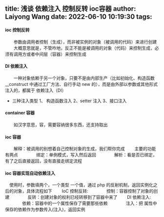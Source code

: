 title: 浅谈  依赖注入 控制反转 ioc容器
author: Laiyong Wang
date: 2022-06-10 10:19:30
tags:
---
#### ioc 控制反转
&ensp;&ensp;&ensp;&ensp;参数由调用者控制（生成），而非被实例的对象（被调用的代码）来进行创建
&ensp;&ensp;&ensp;&ensp;大概意思就是，不管咋地，反正不能是被调用的对象（代码）来控制生成，必须有调用方或者中间层（容器）来控制生成


#### DI  依赖注入
&ensp;&ensp;&ensp;&ensp;一种对象依赖于另一个对象，只要不是由内部生产（比如初始化、构造函数 __construct 中通过工厂方法、自行手动 new 的），而是由外部以参数或其他形式注入的，都属于 依赖注入（DI）
- 三种注入类型
1、 构造函数注入
2、setter 注入
3、接口注入
	

#### container 容器
&ensp;&ensp;&ensp;&ensp;如汉字意思，容，需要容纳很多东西，还支持取出

#### ioc 容器
&ensp;&ensp;&ensp;&ensp;解释：被调用的别想着自己控制对象的生成，我们帮你完成
&ensp;&ensp;&ensp;&ensp;主要的功能有两点
&ensp;&ensp;&ensp;&ensp;&ensp;&ensp;&ensp;&ensp;绑定：单例模式，写入然后返回
&ensp;&ensp;&ensp;&ensp;&ensp;&ensp;&ensp;&ensp;解析：看是否已绑定，有了之后直接返回，没有直接走绑定流程
#### ioc 容器实现自动依赖注入
&ensp;&ensp;使用时，参数填两个，一个类型 一个值，通过 php 的反射机制，返回实例化之后的对象，具体流程如下
&ensp;&ensp;&ensp;&ensp;IoC 控制反转:
&ensp;&ensp;&ensp;&ensp;&ensp;&ensp;&ensp;&ensp;控制：容器控制了对象的创建
&ensp;&ensp;&ensp;&ensp;&ensp;&ensp;&ensp;&ensp;反转：创建对象的权利已经转移到了容器中来了
&ensp;&ensp;&ensp;&ensp;DI 依赖注入:
&ensp;&ensp;&ensp;&ensp;&ensp;&ensp;&ensp;&ensp;依赖：容器中的一个属性保存了需要那些依赖
&ensp;&ensp;&ensp;&ensp;&ensp;&ensp;&ensp;&ensp;注入：把 属性中保存的依赖作为参数传入(注入)，返回实例